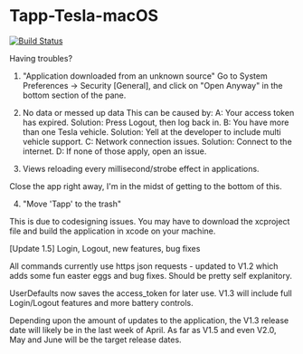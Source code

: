 # Tapp-Tesla-macOS
[![Build Status](https://travis-ci.org/HudsonGraeme/Tapp-Tesla-macOS.svg?branch=master)](https://travis-ci.org/HudsonGraeme/Tapp-Tesla-macOS)

Having troubles?

1. "Application downloaded from an unknown source"
Go to System Preferences -> Security [General], and click on "Open Anyway" in the bottom section of the pane.

2. No data or messed up data
  This can be caused by: 
    A: Your access token has expired. Solution: Press Logout, then log back in.
    B: You have more than one Tesla vehicle. Solution: Yell at the developer to include multi vehicle support.
    C: Network connection issues. Solution: Connect to the internet.
    D: If none of those apply, open an issue.

3. Views reloading every millisecond/strobe effect in applications.

  Close the app right away, I'm in the midst of getting to the bottom of this.

4. "Move 'Tapp' to the trash"

This is due to codesigning issues. You may have to download the xcproject file and build the application in xcode on your machine. 

[Update 1.5]
Login, Logout, new features, bug fixes


All commands currently use https json requests - updated to V1.2 which adds some fun easter eggs and bug fixes. Should be pretty self explanitory.

UserDefaults now saves the access_token for later use. V1.3 will include full Login/Logout features and more battery controls.

Depending upon the amount of updates to the application, the V1.3 release date will likely be in the last week of April. As far as V1.5 and even V2.0, May and June will be the target release dates.
